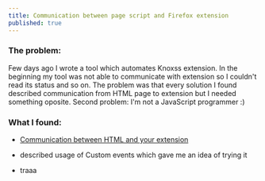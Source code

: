 ```yaml
---
title: Communication between page script and Firefox extension
published: true
---
```

### [](#header-3)The problem:

Few days ago I wrote a tool which automates Knoxss extension. In the beginning my tool was not able to communicate with extension so I couldn't read its status and so on. The problem was that every solution I found described communication from HTML page to extension but I needed something oposite. Second problem: I'm not a JavaScript programmer :)

### What I found:

* [Communication between HTML and your extension](https://developer.mozilla.org/en-US/docs/Archive/Add-ons/Communication_between_HTML_and_your_extension)
- described usage of Custom events which gave me an idea of trying it
* traaa

